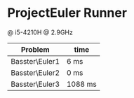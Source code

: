 # ProjectEuler Runner

@  i5-4210H @ 2.9GHz

| Problem  | time |
| ------------- | ------------- |
| Basster\Euler1  | 6 ms  |
| Basster\Euler2  | 0 ms  |
| Basster\Euler3  | 1088 ms  |
